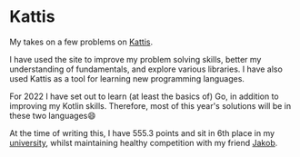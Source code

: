 # Kattis

My takes on a few problems on [Kattis](https://open.kattis.com).

I have used the site to improve my problem solving skills, better my understanding of fundamentals, and explore various libraries. I have also used Kattis as a tool for learning new programming languages.

For 2022 I have set out to learn (at least the basics of) Go, in addition to improving my Kotlin skills. Therefore, most of this year's solutions will be in these two languages😄

At the time of writing this, I have 555.3 points and sit in 6th place in my [university](https://open.kattis.com/universities/uio.no), whilst maintaining healthy competition with my friend [Jakob](https://github.com/jakobkhansen).
